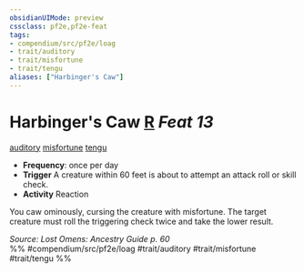```yaml
---
obsidianUIMode: preview
cssclass: pf2e,pf2e-feat
tags:
- compendium/src/pf2e/loag
- trait/auditory
- trait/misfortune
- trait/tengu
aliases: ["Harbinger's Caw"]
---
```

# Harbinger's Caw  [R](rules/core-rulebook/chapter-9-playing-the-game.md#Actions "Reaction") *Feat 13*  
[auditory](rules/traits/auditory.md "Auditory Effect Trait")  [misfortune](rules/traits/misfortune.md "Misfortune Effect Trait")  [tengu](rules/traits/tengu-b1.md "Tengu Ancestry & Heritage Trait")  

- **Frequency**: once per day
- **Trigger** A creature within 60 feet is about to attempt an attack roll or skill check.
- **Activity** Reaction

You caw ominously, cursing the creature with misfortune. The target creature must roll the triggering check twice and take the lower result.

*Source: Lost Omens: Ancestry Guide p. 60*  
%% #compendium/src/pf2e/loag #trait/auditory #trait/misfortune #trait/tengu %%